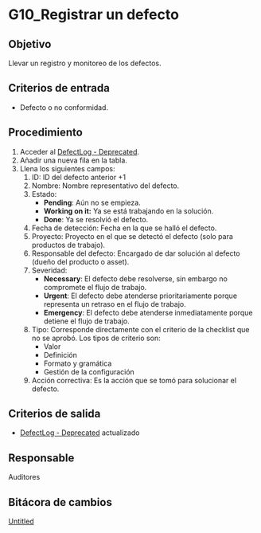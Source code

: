 # G10_Registrar un defecto

## **Objetivo**

Llevar un registro y monitoreo de los defectos.

## **Criterios de entrada**

- Defecto o no conformidad.

## **Procedimiento**

1. Acceder al [DefectLog - Deprecated](../../DefectLog%20-%20Deprecated%20f78724bec45744b3b5627fda80160521.md).
2. Añadir una nueva fila en la tabla.
3. Llena los siguientes campos:
    1. ID: ID del defecto anterior +1
    2. Nombre: Nombre representativo del defecto.
    3. Estado:
        - **Pending**: Aún no se empieza.
        - **Working on it:** Ya se está trabajando en la solución.
        - **Done**: Ya se resolvió el defecto.
    4. Fecha de detección: Fecha en la que se halló el defecto.
    5. Proyecto: Proyecto en el que se detectó el defecto (solo para productos de trabajo).
    6. Responsable del defecto: Encargado de dar solución al defecto (dueño del producto o asset).
    7. Severidad:
        - **Necessary**: El defecto debe resolverse, sin embargo no compromete el flujo de trabajo.
        - **Urgent**: El defecto debe atenderse prioritariamente porque representa un retraso en el flujo de trabajo.
        - **Emergency**: El defecto debe atenderse inmediatamente porque detiene el flujo de trabajo.
    8. Tipo: Corresponde directamente con el criterio de la checklist que no se aprobó. Los tipos de criterio son:
        - Valor
        - Definición
        - Formato y gramática
        - Gestión de la configuración
    9. Acción correctiva: Es la acción que se tomó para solucionar el defecto. 
    

## **Criterios de salida**

- [DefectLog - Deprecated](../../DefectLog%20-%20Deprecated%20f78724bec45744b3b5627fda80160521.md) actualizado

## **Responsable**

Auditores

## Bitácora de cambios

[Untitled](G10_Registrar%20un%20defecto%20b4264c111ef94064b4a19744c3aee61e/Untitled%20Database%20b1352e6b9c9b46d3ab29796f3c3e11ad.csv)